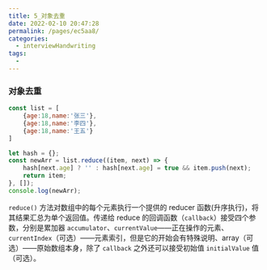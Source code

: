 ```yaml
---
title: 5_对象去重
date: 2022-02-10 20:47:28
permalink: /pages/ec5aa8/
categories:
  - interviewHandwriting
tags:
  - 
---
```

### 对象去重

```js
const list = [
    {age:18,name:'张三'},
    {age:18,name:'李四'},
    {age:18,name:'王五'}
]

let hash = {};
const newArr = list.reduce((item, next) => {
    hash[next.age] ? '' : hash[next.age] = true && item.push(next);
    return item;
}, []);
console.log(newArr);
```

`reduce()` 方法对数组中的每个元素执行一个提供的 reducer 函数(升序执行)，将其结果汇总为单个返回值。传递给 reduce 的回调函数（`callback`）接受四个参数，分别是累加器 `accumulator`、`currentValue`——正在操作的元素、`currentIndex`（可选）——元素索引，但是它的开始会有特殊说明、array（可选）——原始数组本身，除了 `callback` 之外还可以接受初始值 `initialValue` 值（可选）。